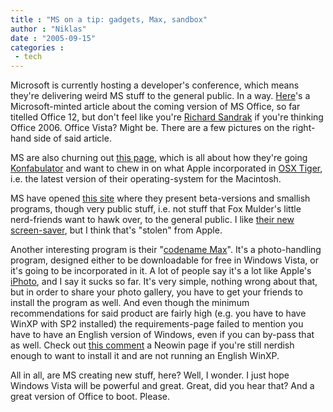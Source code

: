 ```yaml
---
title : "MS on a tip: gadgets, Max, sandbox"
author : "Niklas"
date : "2005-09-15"
categories : 
 - tech
---
```


Microsoft is currently hosting a developer's conference, which means they're delivering weird MS stuff to the general public. In a way. [Here](http://www.microsoft.com/presspass/features/2005/sep05/09-13OfficeUI.mspx)'s a Microsoft-minted article about the coming version of MS Office, so far titelled Office 12, but don't feel like you're [Richard Sandrak](http://www.mymultiplesclerosis.co.uk/images/sandrak.jpg) if you're thinking Office 2006. Office Vista? Might be. There are a few pictures on the right-hand side of said article.

MS are also churning out [this page](http://microsoftgadgets.com), which is all about how they're going [Konfabulator](https://niklasblog.com/?p=713) and want to chew in on what Apple incorporated in [OSX Tiger](http://www.apple.com/macosx/features/dashboard), i.e. the latest version of their operating-system for the Macintosh.

MS have opened [this site](http://sandbox.msn.com) where they present beta-versions and smallish programs, though very public stuff, i.e. not stuff that Fox Mulder's little nerd-friends want to hawk over, to the general public. I like [their new screen-saver](http://screensaver.msn.com), but I think that's "stolen" from Apple.

Another interesting program is their "[codename Max](http://www.microsoft.com/max)". It's a photo-handling program, designed either to be downloadable for free in Windows Vista, or it's going to be incorporated in it. A lot of people say it's a lot like Apple's [iPhoto](http://www.apple.com/ilife/iphoto), and I say it sucks so far. It's very simple, nothing wrong about that, but in order to share your photo gallery, you have to get your friends to install the program as well. And even though the minimum recommendations for said product are fairly high (e.g. you have to have WinXP with SP2 installed) the requirements-page failed to mention you have to have an English version of Windows, even if you can by-pass that as well. Check out [this comment](http://www.neowin.net/comments.php?category=main&id=30384#comment400165) a Neowin page if you're still nerdish enough to want to install it and are not running an English WinXP.

All in all, are MS creating new stuff, here? Well, I wonder. I just hope Windows Vista will be powerful and great. Great, did you hear that? And a great version of Office to boot. Please.
